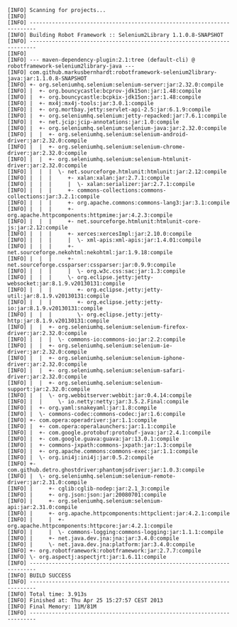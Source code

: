    [INFO] Scanning for projects...
    [INFO]                                                                         
    [INFO] ------------------------------------------------------------------------
    [INFO] Building Robot Framework :: Selenium2Library 1.1.0.8-SNAPSHOT
    [INFO] ------------------------------------------------------------------------
    [INFO] 
    [INFO] --- maven-dependency-plugin:2.1:tree (default-cli) @ robotframework-selenium2library-java ---
    [INFO] com.github.markusbernhardt:robotframework-selenium2library-java:jar:1.1.0.8-SNAPSHOT
    [INFO] +- org.seleniumhq.selenium:selenium-server:jar:2.32.0:compile
    [INFO] |  +- org.bouncycastle:bcprov-jdk15on:jar:1.48:compile
    [INFO] |  +- org.bouncycastle:bcpkix-jdk15on:jar:1.48:compile
    [INFO] |  +- mx4j:mx4j-tools:jar:3.0.1:compile
    [INFO] |  +- org.mortbay.jetty:servlet-api-2.5:jar:6.1.9:compile
    [INFO] |  +- org.seleniumhq.selenium:jetty-repacked:jar:7.6.1:compile
    [INFO] |  +- net.jcip:jcip-annotations:jar:1.0:compile
    [INFO] |  +- org.seleniumhq.selenium:selenium-java:jar:2.32.0:compile
    [INFO] |  |  +- org.seleniumhq.selenium:selenium-android-driver:jar:2.32.0:compile
    [INFO] |  |  +- org.seleniumhq.selenium:selenium-chrome-driver:jar:2.32.0:compile
    [INFO] |  |  +- org.seleniumhq.selenium:selenium-htmlunit-driver:jar:2.32.0:compile
    [INFO] |  |  |  \- net.sourceforge.htmlunit:htmlunit:jar:2.12:compile
    [INFO] |  |  |     +- xalan:xalan:jar:2.7.1:compile
    [INFO] |  |  |     |  \- xalan:serializer:jar:2.7.1:compile
    [INFO] |  |  |     +- commons-collections:commons-collections:jar:3.2.1:compile
    [INFO] |  |  |     +- org.apache.commons:commons-lang3:jar:3.1:compile
    [INFO] |  |  |     +- org.apache.httpcomponents:httpmime:jar:4.2.3:compile
    [INFO] |  |  |     +- net.sourceforge.htmlunit:htmlunit-core-js:jar:2.12:compile
    [INFO] |  |  |     +- xerces:xercesImpl:jar:2.10.0:compile
    [INFO] |  |  |     |  \- xml-apis:xml-apis:jar:1.4.01:compile
    [INFO] |  |  |     +- net.sourceforge.nekohtml:nekohtml:jar:1.9.18:compile
    [INFO] |  |  |     +- net.sourceforge.cssparser:cssparser:jar:0.9.9:compile
    [INFO] |  |  |     |  \- org.w3c.css:sac:jar:1.3:compile
    [INFO] |  |  |     \- org.eclipse.jetty:jetty-websocket:jar:8.1.9.v20130131:compile
    [INFO] |  |  |        +- org.eclipse.jetty:jetty-util:jar:8.1.9.v20130131:compile
    [INFO] |  |  |        +- org.eclipse.jetty:jetty-io:jar:8.1.9.v20130131:compile
    [INFO] |  |  |        \- org.eclipse.jetty:jetty-http:jar:8.1.9.v20130131:compile
    [INFO] |  |  +- org.seleniumhq.selenium:selenium-firefox-driver:jar:2.32.0:compile
    [INFO] |  |  |  \- commons-io:commons-io:jar:2.2:compile
    [INFO] |  |  +- org.seleniumhq.selenium:selenium-ie-driver:jar:2.32.0:compile
    [INFO] |  |  +- org.seleniumhq.selenium:selenium-iphone-driver:jar:2.32.0:compile
    [INFO] |  |  +- org.seleniumhq.selenium:selenium-safari-driver:jar:2.32.0:compile
    [INFO] |  |  +- org.seleniumhq.selenium:selenium-support:jar:2.32.0:compile
    [INFO] |  |  \- org.webbitserver:webbit:jar:0.4.14:compile
    [INFO] |  |     \- io.netty:netty:jar:3.5.2.Final:compile
    [INFO] |  +- org.yaml:snakeyaml:jar:1.8:compile
    [INFO] |  \- commons-codec:commons-codec:jar:1.6:compile
    [INFO] +- com.opera:operadriver:jar:1.1:compile
    [INFO] |  +- com.opera:operalaunchers:jar:1.1:compile
    [INFO] |  +- com.google.protobuf:protobuf-java:jar:2.4.1:compile
    [INFO] |  +- com.google.guava:guava:jar:13.0.1:compile
    [INFO] |  +- commons-jxpath:commons-jxpath:jar:1.3:compile
    [INFO] |  +- org.apache.commons:commons-exec:jar:1.1:compile
    [INFO] |  \- org.ini4j:ini4j:jar:0.5.2:compile
    [INFO] +- com.github.detro.ghostdriver:phantomjsdriver:jar:1.0.3:compile
    [INFO] |  \- org.seleniumhq.selenium:selenium-remote-driver:jar:2.31.0:compile
    [INFO] |     +- cglib:cglib-nodep:jar:2.1_3:compile
    [INFO] |     +- org.json:json:jar:20080701:compile
    [INFO] |     +- org.seleniumhq.selenium:selenium-api:jar:2.31.0:compile
    [INFO] |     +- org.apache.httpcomponents:httpclient:jar:4.2.1:compile
    [INFO] |     |  +- org.apache.httpcomponents:httpcore:jar:4.2.1:compile
    [INFO] |     |  \- commons-logging:commons-logging:jar:1.1.1:compile
    [INFO] |     +- net.java.dev.jna:jna:jar:3.4.0:compile
    [INFO] |     \- net.java.dev.jna:platform:jar:3.4.0:compile
    [INFO] +- org.robotframework:robotframework:jar:2.7.7:compile
    [INFO] \- org.aspectj:aspectjrt:jar:1.6.11:compile
    [INFO] ------------------------------------------------------------------------
    [INFO] BUILD SUCCESS
    [INFO] ------------------------------------------------------------------------
    [INFO] Total time: 3.913s
    [INFO] Finished at: Thu Apr 25 15:27:57 CEST 2013
    [INFO] Final Memory: 11M/81M
    [INFO] ------------------------------------------------------------------------
